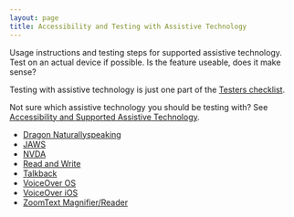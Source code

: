 ```yaml
---
layout: page
title: Accessibility and Testing with Assistive Technology
---
```


Usage instructions and testing steps for supported assistive technology. Test on an actual device if possible. Is the feature useable, does it make sense?

Testing with assistive technology is just one part of the [Testers checklist](https://bbc-news.github.io/accessibility-news-and-you/accessibility-news-and-testers).

Not sure which assistive technology you should be testing with? See [Accessibility and Supported Assistive Technology](accessibility-and-supported-assistive-technology).

- [Dragon Naturallyspeaking](accessibility-and-testing-with-dragon)
- [JAWS](accessibility-and-testing-with-jaws)
- [NVDA](accessibility-and-testing-with-nvda)
- [Read and Write](accessibility-and-testing-with-read-and-write)
- [Talkback](accessibility-and-testing-with-talkback)
- [VoiceOver OS](accessibility-and-testing-with-voiceover-os)
- [VoiceOver iOS](accessibility-and-testing-with-voiceover-ios)
- [ZoomText Magnifier/Reader](accessibility-and-testing-with-zoomtext)
